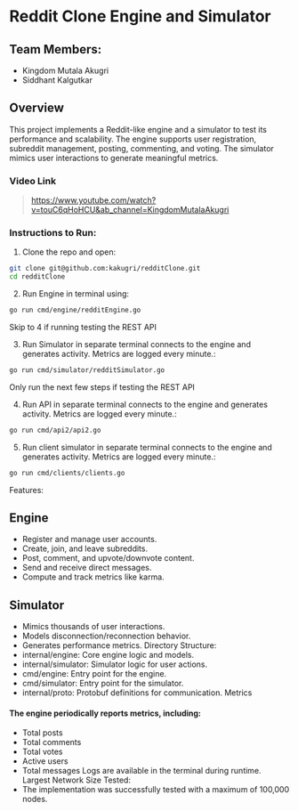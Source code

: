 # Reddit Clone Engine and Simulator
## Team Members:
* Kingdom Mutala Akugri
* Siddhant Kalgutkar
## Overview
This project implements a Reddit-like engine and a simulator to test its performance and scalability. The engine supports user registration, subreddit management, posting, commenting, and voting. The simulator mimics user interactions to generate meaningful metrics.

### Video Link
> https://www.youtube.com/watch?v=touC6qHoHCU&ab_channel=KingdomMutalaAkugri

### Instructions to Run:
1) Clone the repo and open:
```sh
git clone git@github.com:kakugri/redditClone.git
cd redditClone
```
2) Run Engine in terminal using:
```sh
go run cmd/engine/redditEngine.go
```
Skip to 4 if running testing the REST API

3) Run Simulator in separate terminal connects to the engine and generates activity. Metrics are logged every minute.:
```sh
go run cmd/simulator/redditSimulator.go
```
Only run the next few steps if testing the REST API

4) Run API in separate terminal connects to the engine and generates activity. Metrics are logged every minute.:
```sh
go run cmd/api2/api2.go 
```

5) Run client simulator in separate terminal connects to the engine and generates activity. Metrics are logged every minute.:
```sh
go run cmd/clients/clients.go 
```
Features:
## Engine
* Register and manage user accounts.
* Create, join, and leave subreddits.
* Post, comment, and upvote/downvote content.
* Send and receive direct messages.
* Compute and track metrics like karma.
## Simulator
* Mimics thousands of user interactions.
* Models disconnection/reconnection behavior.
* Generates performance metrics.
Directory Structure:
* internal/engine: Core engine logic and models.
* internal/simulator: Simulator logic for user actions.
* cmd/engine: Entry point for the engine.
* cmd/simulator: Entry point for the simulator.
* internal/proto: Protobuf definitions for communication.
Metrics
#### The engine periodically reports metrics, including:
* Total posts
* Total comments
* Total votes
* Active users
* Total messages
Logs are available in the terminal during runtime.
Largest Network Size Tested:
* The implementation was successfully tested with a maximum of 100,000 nodes.